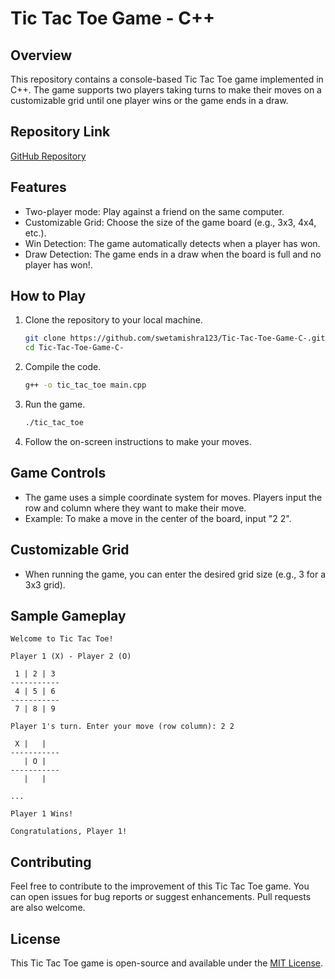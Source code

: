 
# Tic Tac Toe Game - C++

## Overview
This repository contains a console-based Tic Tac Toe game implemented in C++. The game supports two players taking turns to make their moves on a customizable grid until one player wins or the game ends in a draw.

## Repository Link
[GitHub Repository](https://github.com/swetamishra123/Tic-Tac-Toe-Game-C-.git)

## Features
- Two-player mode: Play against a friend on the same computer.
- Customizable Grid: Choose the size of the game board (e.g., 3x3, 4x4, etc.).
- Win Detection: The game automatically detects when a player has won.
- Draw Detection: The game ends in a draw when the board is full and no player has won!.

## How to Play
1. Clone the repository to your local machine.
    ```bash
    git clone https://github.com/swetamishra123/Tic-Tac-Toe-Game-C-.git
    cd Tic-Tac-Toe-Game-C-
    ```

2. Compile the code.
    ```bash
    g++ -o tic_tac_toe main.cpp
    ```

3. Run the game.
    ```bash
    ./tic_tac_toe
    ```

4. Follow the on-screen instructions to make your moves.

## Game Controls
- The game uses a simple coordinate system for moves. Players input the row and column where they want to make their move.
- Example: To make a move in the center of the board, input "2 2".

## Customizable Grid
- When running the game, you can enter the desired grid size (e.g., 3 for a 3x3 grid).

## Sample Gameplay
```
Welcome to Tic Tac Toe!

Player 1 (X) - Player 2 (O)

 1 | 2 | 3
-----------
 4 | 5 | 6
-----------
 7 | 8 | 9

Player 1's turn. Enter your move (row column): 2 2

 X |   |  
-----------
   | O |  
-----------
   |   |  

...

Player 1 Wins!

Congratulations, Player 1!
```

## Contributing
Feel free to contribute to the improvement of this Tic Tac Toe game. You can open issues for bug reports or suggest enhancements. Pull requests are also welcome.

## License
This Tic Tac Toe game is open-source and available under the [MIT License](LICENSE).
```
